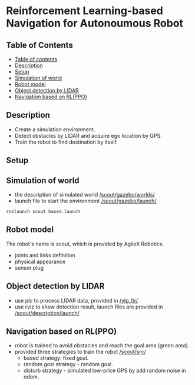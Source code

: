 # Reinforcement Learning-based Navigation for Autonoumous Robot

## Table of Contents  
- [Table of contents](#table-of-contents)  
- [Description](#description)  
- [Setup](#setup)  
- [Simulation of world](#simulation-of-world)  
- [Robot model](#robot-model)  
- [Object detection by LIDAR](#object-detection-by-LIDAR)  
- [Navigation based on RL(PPO)](#navigation-based-on-RL(PPO))  

## Description  
- Create a simulation environment.
- Detect obstacles by LIDAR and acquire ego location by GPS.
- Train the robot to find destination by itself.

## Setup  

## Simulation of world  
- the description of simulated world [/scout/gazebo/worlds/](./scout/gazebo/worlds/)  
- launch file to start the environment [/scout/gazebo/launch/](./scout/gazebo/launch/)  
```
roslaunch scout based.launch
```

## Robot model
The robot's name is scout, which is provided by AgileX Robotics.  
   - joints and links definition  
   - physical appearance  
   - sensor plug  

## Object detection by LIDAR  
- use plc to process LIDAR data, provided in [/vlp_fir/](./vlp_fir/)  
- use rviz to show detection result, launch files are provided in [/scout/description/launch/](./scout/description/launch/)  

## Navigation based on RL(PPO)  
- robot is trained to avoid obstacles and reach the goal area (green area).  
- provided three strategies to train the robot [/scout/src/](./scout/src/)   
   - based strategy: fixed goal.  
   - random goal strategy - random goal.  
   - disturb strategy - simulated low-price GPS by add random noise in odom.
